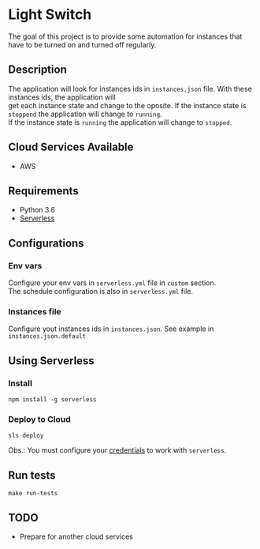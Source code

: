 # Light Switch
The goal of this project is to provide some automation for instances that have to be turned on and turned off regularly.

## Description
The application will look for instances ids in `instances.json` file. With these instances ids, the application will  
get each instance state and change to the oposite. If the instance state is `stoppend` the application will change to `running`.  
If the instance state is `running` the application will change to `stopped`.  

## Cloud Services Available
* AWS

## Requirements
* Python 3.6
* [Serverless](https://serverless.com/)

## Configurations
### Env vars
Configure your env vars in `serverless.yml` file in `custom` section.  
The schedule configuration is also in `serverless.yml` file.

### Instances file
Configure yout instances ids in `instances.json`. See example in `instances.json.default`

## Using Serverless
### Install
```
npm install -g serverless
```

### Deploy to Cloud
```
sls deploy
```

Obs.: You must configure your [credentials](http://docs.aws.amazon.com/cli/latest/topic/config-vars.html) to work with `serverless`.

## Run tests
```
make run-tests
```

## TODO
* Prepare for another cloud services
